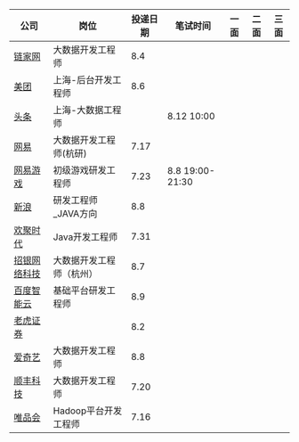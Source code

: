 公司 | 岗位 |投递日期 | 笔试时间 | 一面 | 二面 | 三面
-- | -- | -- | -- | --| -- | -- | 
[链家网](http://campus.ke.com/Portal/Apply/Index) | 大数据开发工程师 | 8.4 | |||
[美团](https://campus.meituan.com/apply-record) | 上海-后台开发工程师 | 8.6 | |||
[头条](https://job.bytedance.com/user/profile/) | 上海-大数据工程师 | | 8.12 10:00 |||
[网易](https://campus.163.com/app/personal/interview) | 大数据开发工程师(杭研) | 7.17 | |||
[网易游戏](http://gzgame.campus.163.com/) | 初级游戏研发工程师 | 7.23 | 8.8 19:00-21:30 |||
[新浪](http://career.sina.com.cn/welcome.html) | 研发工程师_JAVA方向 | 8.8 | |||
[欢聚时代](https://app.mokahr.com/campus_apply/hjsd/47#/candidateHome/applications?_k=70jig2) |  Java开发工程师 | 7.31 ||||
[招银网络科技](http://cmbnt.cmbchina.com/zhaopin/UserCenter/Default.aspx) | 大数据开发工程师（杭州） | 8.7 | |||
[百度智能云](https://www.nowcoder.com/discuss/89375) | 基础平台研发工程师 | 8.9 |||
[老虎证券]() | |8.2 |||
[爱奇艺](http://zhaopin.iqiyi.com/job-detail-info-school.html?id=1824&isschool=1) | 大数据开发工程师|8.8 | 
[顺丰科技](https://xiaoyuan.zhaopin.com/Home/myapply/recordlist)| 大数据开发工程师 | 7.20 |||
[唯品会](http://i.51job.com/userset/my_apply.php?type=xy&lang=c) |Hadoop平台开发工程师 |7.16 |||
